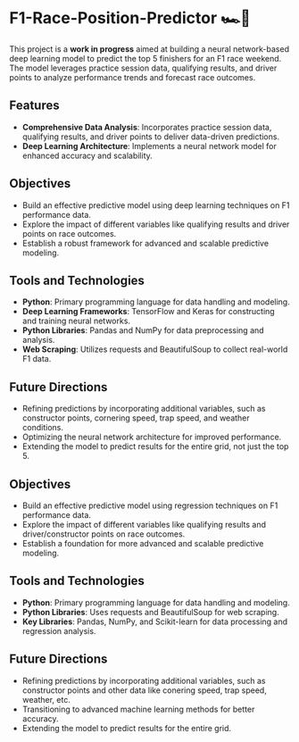 # F1-Race-Position-Predictor 🏎️🏁

This project is a **work in progress** aimed at building a neural network-based deep learning model to predict the top 5 finishers for an F1 race weekend. The model leverages practice session data, qualifying results, and driver points to analyze performance trends and forecast race outcomes.

## Features
- **Comprehensive Data Analysis**: Incorporates practice session data, qualifying results, and driver points to deliver data-driven predictions.
- **Deep Learning Architecture**: Implements a neural network model for enhanced accuracy and scalability.

## Objectives
- Build an effective predictive model using deep learning techniques on F1 performance data.
- Explore the impact of different variables like qualifying results and driver points on race outcomes.
- Establish a robust framework for advanced and scalable predictive modeling.

## Tools and Technologies
- **Python**: Primary programming language for data handling and modeling.
- **Deep Learning Frameworks**: TensorFlow and Keras for constructing and training neural networks.
- **Python Libraries**: Pandas and NumPy for data preprocessing and analysis.
- **Web Scraping**: Utilizes requests and BeautifulSoup to collect real-world F1 data.

## Future Directions
- Refining predictions by incorporating additional variables, such as constructor points, cornering speed, trap speed, and weather conditions.
- Optimizing the neural network architecture for improved performance.
- Extending the model to predict results for the entire grid, not just the top 5.

## Objectives
- Build an effective predictive model using regression techniques on F1 performance data.
- Explore the impact of different variables like qualifying results and driver/constructor points on race outcomes.
- Establish a foundation for more advanced and scalable predictive modeling.

## Tools and Technologies
- **Python**: Primary programming language for data handling and modeling.
- **Python Libraries**: Uses requests and BeautifulSoup for web scraping.
- **Key Libraries**: Pandas, NumPy, and Scikit-learn for data processing and regression analysis.

## Future Directions
- Refining predictions by incorporating additional variables, such as constructor points and other data like conering speed, trap speed, weather, etc.
- Transitioning to advanced machine learning methods for better accuracy.
- Extending the model to predict results for the entire grid.
